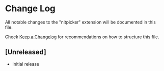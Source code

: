 # Change Log

All notable changes to the "nitpicker" extension will be documented in this file.

Check [Keep a Changelog](http://keepachangelog.com/) for recommendations on how to structure this file.

## [Unreleased]

- Initial release